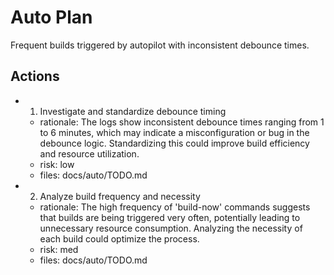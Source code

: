 # Auto Plan

Frequent builds triggered by autopilot with inconsistent debounce times.

## Actions
- 1. Investigate and standardize debounce timing
  - rationale: The logs show inconsistent debounce times ranging from 1 to 6 minutes, which may indicate a misconfiguration or bug in the debounce logic. Standardizing this could improve build efficiency and resource utilization.
  - risk: low
  - files: docs/auto/TODO.md
- 2. Analyze build frequency and necessity
  - rationale: The high frequency of 'build-now' commands suggests that builds are being triggered very often, potentially leading to unnecessary resource consumption. Analyzing the necessity of each build could optimize the process.
  - risk: med
  - files: docs/auto/TODO.md